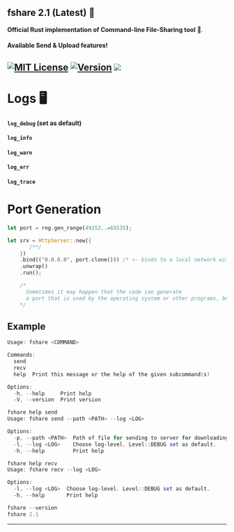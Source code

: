  
## fshare 2.1 (Latest) 📁
**Official Rust implementation of Command-line File-Sharing tool** 🦀.
#### Available Send & Upload features!

[![MIT License](https://img.shields.io/github/license/dec0dOS/amazing-github-template.svg?style=flat-square)](https://github.com/ynwqmv/netprotocol/discussions/3)
[![Version](https://img.shields.io/badge/version-2.1-red.svg)](https://github.com/ynwqmv/netplatform/blob/master/NETWORK.md)
![](https://camo.githubusercontent.com/a080948f1963a87a71216a884b318e6d84825d4cb0be5b242b3153e5b096486c/68747470733a2f2f696d672e736869656c64732e696f2f62616467652f432b2b2d536f6c7574696f6e732d626c75652e7376673f7374796c653d666c6174266c6f676f3d63253242253242)
---


 
# Logs 🖥️
#### `log_debug` (set as default)
#### `log_info`
#### `log_warn`  
#### `log_err` 
#### `log_trace`  
 

# Port Generation
```rs
let port = rng.gen_range(49152..=65535);
```
```rs
let srv = HttpServer::new({
       /**/
    })
    .bind(("0.0.0.0", port.clone())) /* <- binds to a local network with a randomly generated port */
    .unwrap()
    .run();

    /*
      Sometimes it may happen that the code can generate
      a port that is used by the operating system or other programs, but it's not critical.
    */
```
 
 ## Example 
```powershell
Usage: fshare <COMMAND>

Commands:
  send
  recv
  help  Print this message or the help of the given subcommand(s)

Options:
  -h, --help     Print help
  -V, --version  Print version
```
```powershell
fshare help send
Usage: fshare send --path <PATH> --log <LOG>

Options:
  -p, --path <PATH>  Path of file for sending to server for downloading.
  -l, --log <LOG>    Choose log-level. Level::DEBUG set as default.
  -h, --help         Print help
```
```powershell
fshare help recv
Usage: fshare recv --log <LOG>

Options:
  -l, --log <LOG>  Choose log-level. Level::DEBUG set as default.
  -h, --help       Print help
```
```powershell
fshare --version
fshare 2.1
```
____



